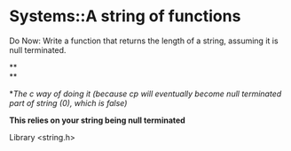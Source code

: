 # Systems::A string of functions

Do Now: Write a function that returns the length of a string, assuming it is null terminated.

  


**  
**

**The c way of doing it (because *cp will eventually become null terminated part of string (0), which is false)**

**This relies on your string being null terminated**

  


  


Library &lt;string.h&gt;
